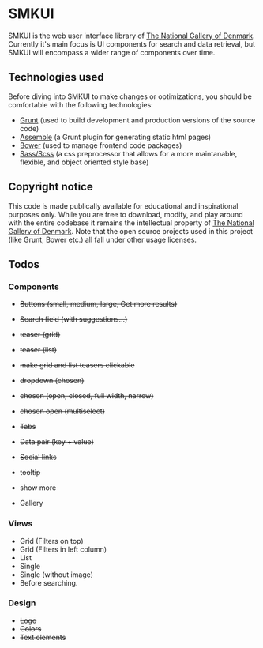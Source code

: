 # SMKUI

SMKUI is the web user interface library of [The National Gallery of Denmark](http://smk.dk/en). Currently it's main focus is UI components for search and data retrieval, but SMKUI will encompass a wider range of components over time.

## Technologies used
Before diving into SMKUI to make changes or optimizations, you should be comfortable with the following technologies:

- [Grunt](http://gruntjs.com/getting-started) (used to build development and production versions of the source code)
- [Assemble](http://assemble.io/docs) (a Grunt plugin for generating static html pages)
- [Bower](http://bower.io) (used to manage frontend code packages)
- [Sass/Scss](http://sass-lang.com/documentation) (a css preprocessor that allows for a more maintanable, flexible, and object oriented style base)

## Copyright notice
This code is made publically available for educational and inspirational purposes only. While you are free to download, modify, and play around with the entire codebase it remains the intellectual property of [The National Gallery of Denmark](http://smk.dk/en). Note that the open source projects used in this project (like Grunt, Bower etc.) all fall under other usage licenses.

## Todos

### Components
- <s>Buttons (small, medium, large, Get more results)</s>
- <s>Search field (with suggestions...)</s>
- <s>teaser (grid)</s>
- <s>teaser (list)</s>
- <s>make grid and list teasers clickable</s>

- <s>dropdown (chosen)</s>
- <s>chosen (open, closed, full width, narrow)</s>
- <s>chosen open (multiselect)</s>
- <s>Tabs</s>
- <s>Data pair (key + value)</s>

- <s>Social links</s>
- <s>tooltip</s>
- show more 
- Gallery

### Views
- Grid (Filters on top)
- Grid (Filters in left column)
- List
- Single
- Single (without image)
- Before searching.

### Design
- <s>Logo</s>
- <s>Colors</s>
- <s>Text elements</s>